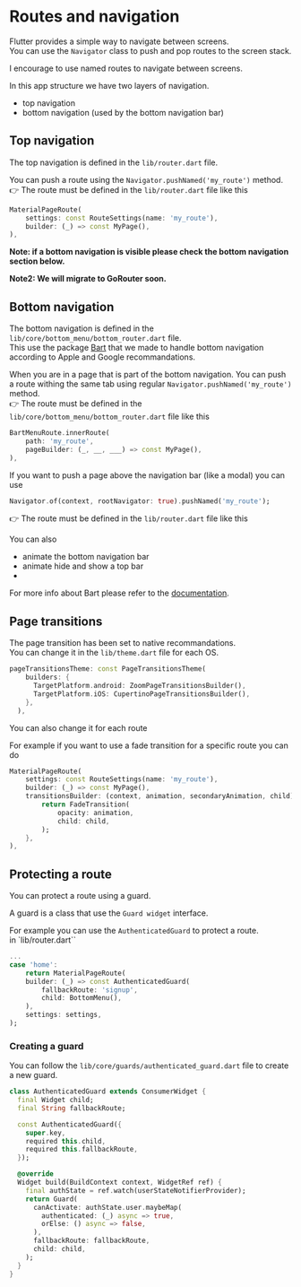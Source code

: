 # Routes and navigation

Flutter provides a simple way to navigate between screens. <br/>
You can use the `Navigator` class to push and pop routes to the screen stack. <br/>

I encourage to use named routes to navigate between screens. <br/>

In this app structure we have two layers of navigation. <br/>
- top navigation 
- bottom navigation (used by the bottom navigation bar)

## Top navigation

The top navigation is defined in the `lib/router.dart` file. <br/>

You can push a route using the `Navigator.pushNamed('my_route')` method. <br/>
👉 The route must be defined in the `lib/router.dart` file like this

```dart
MaterialPageRoute(
    settings: const RouteSettings(name: 'my_route'),
    builder: (_) => const MyPage(),
),
```

**Note: if a bottom navigation is visible please check the bottom navigation section below.**

**Note2: We will migrate to GoRouter soon.**


## Bottom navigation

The bottom navigation is defined in the `lib/core/bottom_menu/bottom_router.dart` file. <br/>
This use the package [Bart](https://pub.dev/packages/bart) that we made to handle bottom navigation according to Apple and Google recommandations. <br/>

When you are in a page that is part of the bottom navigation.
You can push a route withing the same tab using regular `Navigator.pushNamed('my_route')` method. <br/>
👉 The route must be defined in the `lib/core/bottom_menu/bottom_router.dart` file like this

```dart
BartMenuRoute.innerRoute(
    path: 'my_route',
    pageBuilder: (_, __, ___) => const MyPage(),
),
```

If you want to push a page above the navigation bar (like a modal) you can use 

```dart
Navigator.of(context, rootNavigator: true).pushNamed('my_route');
```

👉 The route must be defined in the `lib/router.dart` file like this

You can also
- animate the bottom navigation bar
- animate hide and show a top bar
- 

For more info about Bart please refer to the [documentation](https://pub.dev/packages/bart).

## Page transitions

The page transition has been set to native recommandations. <br/>
You can change it in the `lib/theme.dart` file for each OS. <br/>

```dart
pageTransitionsTheme: const PageTransitionsTheme(
    builders: {
      TargetPlatform.android: ZoomPageTransitionsBuilder(),
      TargetPlatform.iOS: CupertinoPageTransitionsBuilder(),
    },
  ),
```

You can also change it for each route

For example if you want to use a fade transition for a specific route you can do
```dart
MaterialPageRoute(
    settings: const RouteSettings(name: 'my_route'),
    builder: (_) => const MyPage(),
    transitionsBuilder: (context, animation, secondaryAnimation, child) {
        return FadeTransition(
            opacity: animation,
            child: child,
        );
    },
),
```

## Protecting a route

You can protect a route using a guard. <br/>

A guard is a class that use the `Guard widget` interface. <br/> 

For example you can use the `AuthenticatedGuard` to protect a route. <br/>
in `lib/router.dart``

```dart
...
case 'home':
    return MaterialPageRoute(
    builder: (_) => const AuthenticatedGuard(
        fallbackRoute: 'signup',
        child: BottomMenu(),
    ),
    settings: settings,
);
```

### Creating a guard

You can follow the `lib/core/guards/authenticated_guard.dart` file to create a new guard. <br/>

```dart
class AuthenticatedGuard extends ConsumerWidget {
  final Widget child;
  final String fallbackRoute;

  const AuthenticatedGuard({
    super.key,
    required this.child,
    required this.fallbackRoute,
  });

  @override
  Widget build(BuildContext context, WidgetRef ref) {
    final authState = ref.watch(userStateNotifierProvider);
    return Guard(
      canActivate: authState.user.maybeMap(
        authenticated: (_) async => true,
        orElse: () async => false,
      ),
      fallbackRoute: fallbackRoute,
      child: child,
    );
  }
}
```